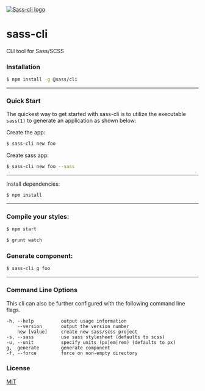 [![Sass-cli logo](https://github.com/ravid7000/sass-cli/raw/master/assets/logo.png)](https://ravid7000.github.io/sass-cli/)


# sass-cli
CLI tool for Sass/SCSS


### Installation

```sh
$ npm install -g @sass/cli
```

---



### Quick Start

The quickest way to get started with sass-cli is to utilize the executable `sass(1)` to generate an application as shown below:

Create the app:

```bash
$ sass-cli new foo
```

Create sass app:

```bash
$ sass-cli new foo --sass
```

---



Install dependencies:

```bash
$ npm install
```

---



### Compile your styles:

```bash
$ npm start
```

```bash
$ grunt watch
```

### Generate component:

```bash
$ sass-cli g foo
```

---



### Command Line Options

This cli can also be further configured with the following command line flags.

    -h, --help          output usage information
        --version       output the version number
        new [value]     create new sass/scss project
    -s, --sass          use sass stylesheet (defaults to scss)
    -u, --unit          specify units (px|em|rem) (defaults to px)
    g,  generate        generate component
    -f, --force         force on non-empty directory

### License

[MIT](LICENSE)

